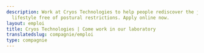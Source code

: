 ```yaml
---
description: Work at Cryos Technologies to help people rediscover the joy of an active
  lifestyle free of postural restrictions. Apply online now.
layout: emploi
title: Cryos Technologies | Come work in our laboratory
translatedslug: compagnie/emploi
type: compagnie
---
```


